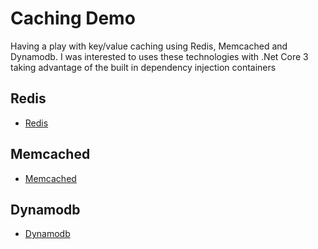 # Caching Demo

Having a play with key/value caching using Redis, Memcached and Dynamodb. I was interested to uses these technologies with .Net Core 3 taking advantage of the built in dependency injection containers

## Redis

- [Redis](./src/RedisDemo)

## Memcached

- [Memcached](./src/MemcachedDemo)

## Dynamodb

- [Dynamodb](./src/DynamodbDemo)